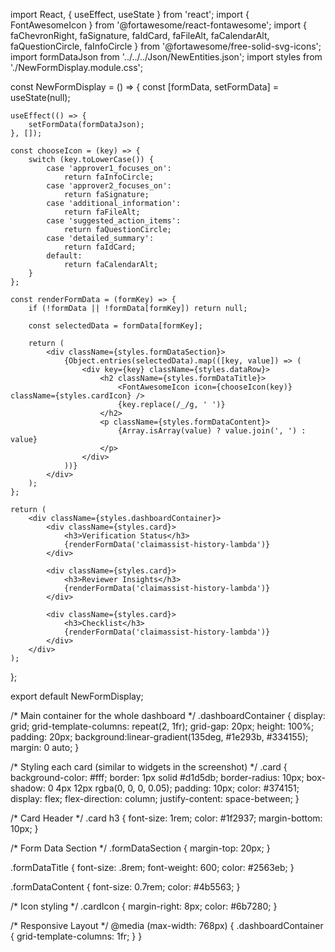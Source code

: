 import React, { useEffect, useState } from 'react';
import { FontAwesomeIcon } from '@fortawesome/react-fontawesome';
import { faChevronRight, faSignature, faIdCard, faFileAlt, faCalendarAlt, faQuestionCircle, faInfoCircle } from '@fortawesome/free-solid-svg-icons';
import formDataJson from '../../../Json/NewEntities.json';
import styles from './NewFormDisplay.module.css';

const NewFormDisplay = () => {
    const [formData, setFormData] = useState(null);

    useEffect(() => {
        setFormData(formDataJson);
    }, []);

    const chooseIcon = (key) => {
        switch (key.toLowerCase()) {
            case 'approver1_focuses_on':
                return faInfoCircle;
            case 'approver2_focuses_on':
                return faSignature;
            case 'additional_information':
                return faFileAlt;
            case 'suggested_action_items':
                return faQuestionCircle;
            case 'detailed_summary':
                return faIdCard;
            default:
                return faCalendarAlt;
        }
    };

    const renderFormData = (formKey) => {
        if (!formData || !formData[formKey]) return null;

        const selectedData = formData[formKey];

        return (
            <div className={styles.formDataSection}>
                {Object.entries(selectedData).map(([key, value]) => (
                    <div key={key} className={styles.dataRow}>
                        <h2 className={styles.formDataTitle}>
                            <FontAwesomeIcon icon={chooseIcon(key)} className={styles.cardIcon} />
                            {key.replace(/_/g, ' ')}
                        </h2>
                        <p className={styles.formDataContent}>
                            {Array.isArray(value) ? value.join(', ') : value}
                        </p>
                    </div>
                ))}
            </div>
        );
    };

    return (
        <div className={styles.dashboardContainer}>
            <div className={styles.card}>
                <h3>Verification Status</h3>
                {renderFormData('claimassist-history-lambda')}
            </div>

            <div className={styles.card}>
                <h3>Reviewer Insights</h3>
                {renderFormData('claimassist-history-lambda')}
            </div>

            <div className={styles.card}>
                <h3>Checklist</h3>
                {renderFormData('claimassist-history-lambda')}
            </div>
        </div>
    );
};

export default NewFormDisplay;


/* Main container for the whole dashboard */
.dashboardContainer {
    display: grid;
    grid-template-columns: repeat(2, 1fr);
    grid-gap: 20px;
    height: 100%;
    padding: 20px;
    background:linear-gradient(135deg, #1e293b, #334155);
    margin: 0 auto;
}

/* Styling each card (similar to widgets in the screenshot) */
.card {
    background-color: #fff;
    border: 1px solid #d1d5db;
    border-radius: 10px;
    box-shadow: 0 4px 12px rgba(0, 0, 0, 0.05);
    padding: 10px;
    color: #374151;
    display: flex;
    flex-direction: column;
    justify-content: space-between;
}

/* Card Header */
.card h3 {
    font-size: 1rem;
    color: #1f2937;
    margin-bottom: 10px;
}

/* Form Data Section */
.formDataSection {
    margin-top: 20px;
}

.formDataTitle {
    font-size: .8rem;
    font-weight: 600;
    color: #2563eb;
}

.formDataContent {
    font-size: 0.7rem;
    color: #4b5563;
}

/* Icon styling */
.cardIcon {
    margin-right: 8px;
    color: #6b7280;
}

/* Responsive Layout */
@media (max-width: 768px) {
    .dashboardContainer {
        grid-template-columns: 1fr;
    }
}
